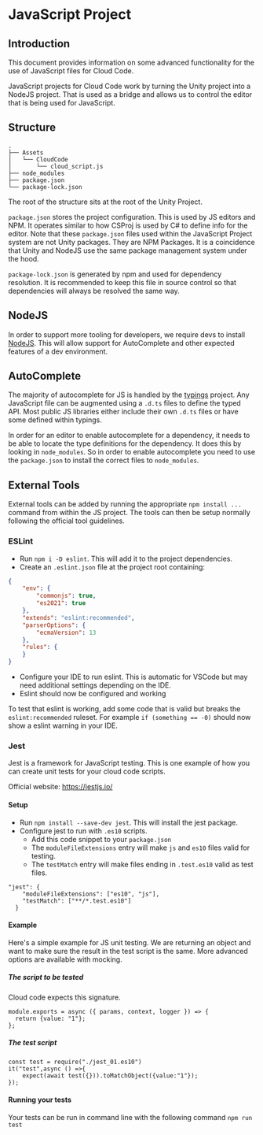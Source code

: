 # JavaScript Project

## Introduction

This document provides information on some advanced functionality for the use of JavaScript files for Cloud Code. 

JavaScript projects for Cloud Code work by turning the Unity project into a NodeJS project. That is used as a bridge and allows us to control the editor that is being used for JavaScript. 

## Structure

```
.
├── Assets
│   └── CloudCode
│       └── cloud_script.js
├── node_modules
├── package.json
└── package-lock.json
```

The root of the structure sits at the root of the Unity Project. 

`package.json` stores the project configuration. This is used by JS editors and NPM. It operates similar to how CSProj is used by C# to define info for the editor. Note that these `package.json` files used within the JavaScript Project system are not Unity packages. They are NPM Packages. It is a coincidence that Unity and NodeJS use the same package management system under the hood. 

`package-lock.json` is generated by npm and used for dependency resolution. It is recommended to keep this file in source control so that dependencies will always be resolved the same way.

## NodeJS
In order to support more tooling for developers, we require devs to install [NodeJS](https://nodejs.org/en/). This will allow support for AutoComplete and other expected features of a dev environment.

## AutoComplete

The majority of autocomplete for JS is handled by the [typings](https://github.com/typings/registry) project. Any JavaScript file can be augmented using a `.d.ts` files to define the typed API. Most public JS libraries either include their own `.d.ts` files or have some defined within typings. 

In order for an editor to enable autocomplete for a dependency, it needs to be able to locate the type definitions for the dependency. It does this by looking in `node_modules`. So in order to enable autocomplete you need to use the `package.json` to install the correct files to `node_modules`. 

## External Tools

External tools can be added by running the appropriate `npm install ...` command from within the JS project. The tools can then be setup normally following the official tool guidelines. 

### ESLint

- Run `npm i -D eslint`. This will add it to the project dependencies.
- Create an `.eslint.json` file at the project root containing:
```json
{
    "env": {
        "commonjs": true,
        "es2021": true
    },
    "extends": "eslint:recommended",
    "parserOptions": {
        "ecmaVersion": 13
    },
    "rules": {
    }
}
```
- Configure your IDE to run eslint. This is automatic for VSCode but may need additional settings depending on the IDE. 
- Eslint should now be configured and working

To test that eslint is working, add some code that is valid but breaks the `eslint:recommended` ruleset. For example `if (something == -0)` should now show a eslint warning in your IDE.

### Jest
Jest is a framework for JavaScript testing. This is one example of how you can create unit tests for your cloud code scripts.

Official website: https://jestjs.io/
 
#### Setup
- Run `npm install --save-dev jest`. This will install the jest package.
- Configure jest to run with `.es10` scripts.
  - Add this code snippet to your `package.json`
  - The `moduleFileExtensions` entry will make `js` and `es10` files valid for testing.
  - The `testMatch` entry will make files ending in `.test.es10` valid as test files.
  
```
"jest": {
    "moduleFileExtensions": ["es10", "js"],
    "testMatch": ["**/*.test.es10"]
  }
```
#### Example
Here's a simple example for JS unit testing. We are returning an object and want to make sure the result in the test script is the same. More advanced options are available with mocking.

##### The script to be tested
Cloud code expects this signature.
``` 
module.exports = async ({ params, context, logger }) => {
  return {value: "1"};
};
```
##### The test script
```
const test = require("./jest_01.es10")
it("test",async () =>{
    expect(await test({})).toMatchObject({value:"1"});
});
```

#### Running your tests
Your tests can be run in command line with the following command `npm run test`


